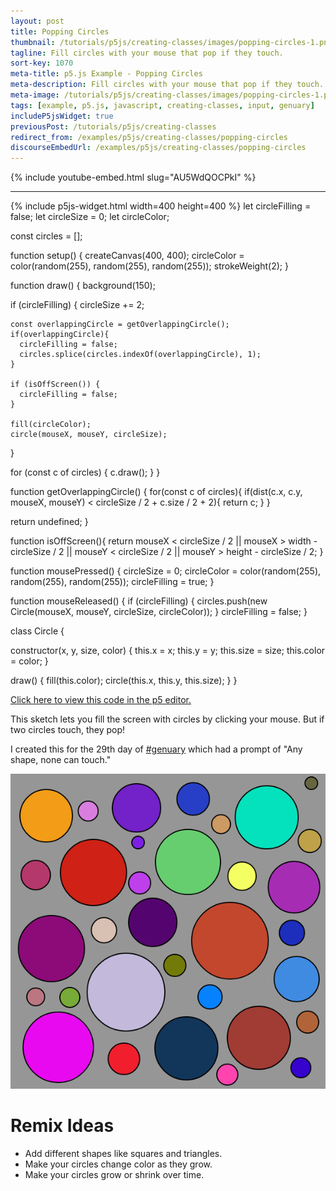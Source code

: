 ```yaml
---
layout: post
title: Popping Circles
thumbnail: /tutorials/p5js/creating-classes/images/popping-circles-1.png
tagline: Fill circles with your mouse that pop if they touch.
sort-key: 1070
meta-title: p5.js Example - Popping Circles
meta-description: Fill circles with your mouse that pop if they touch.
meta-image: /tutorials/p5js/creating-classes/images/popping-circles-1.png
tags: [example, p5.js, javascript, creating-classes, input, genuary]
includeP5jsWidget: true
previousPost: /tutorials/p5js/creating-classes
redirect_from: /examples/p5js/creating-classes/popping-circles
discourseEmbedUrl: /examples/p5js/creating-classes/popping-circles
---
```


{% include youtube-embed.html slug="AU5WdQOCPkI" %}

---

{% include p5js-widget.html width=400 height=400 %}
let circleFilling = false;
let circleSize = 0;
let circleColor;

const circles = [];

function setup() {
  createCanvas(400, 400);
  circleColor = color(random(255), random(255), random(255));
  strokeWeight(2);
}

function draw() {
  background(150);

  if (circleFilling) {
    circleSize += 2;

    const overlappingCircle = getOverlappingCircle();
    if(overlappingCircle){
      circleFilling = false;
      circles.splice(circles.indexOf(overlappingCircle), 1);
    }

    if (isOffScreen()) {
      circleFilling = false;
    }

    fill(circleColor);
    circle(mouseX, mouseY, circleSize);
  }


  for (const c of circles) {
    c.draw();
  }
}

function getOverlappingCircle() {
  for(const c of circles){
    if(dist(c.x, c.y, mouseX, mouseY) <
      circleSize / 2 + c.size / 2 + 2){
      return c;
    }
  }

  return undefined;
}

function isOffScreen(){
  return mouseX < circleSize / 2 ||
         mouseX > width - circleSize / 2 ||
         mouseY < circleSize / 2 ||
         mouseY > height - circleSize / 2;
}

function mousePressed() {
  circleSize = 0;
  circleColor = color(random(255), random(255), random(255));
  circleFilling = true;
}

function mouseReleased() {
  if (circleFilling) {
    circles.push(new Circle(mouseX, mouseY, circleSize, circleColor));
  }
  circleFilling = false;
}

class Circle {

  constructor(x, y, size, color) {
    this.x = x;
    this.y = y;
    this.size = size;
    this.color = color;
  }

  draw() {
    fill(this.color);
    circle(this.x, this.y, this.size);
  }
}
</script>

[Click here to view this code in the p5 editor.](https://editor.p5js.org/KevinWorkman/sketches/yAiMP42Gs)

This sketch lets you fill the screen with circles by clicking your mouse. But if two circles touch, they pop!

I created this for the 29th day of [#genuary](https://genuary2021.github.io/) which had a prompt of "Any shape, none can touch."

![circles](/tutorials/p5js/creating-classes/images/popping-circles-2.png)

# Remix Ideas

- Add different shapes like squares and triangles.
- Make your circles change color as they grow.
- Make your circles grow or shrink over time.

